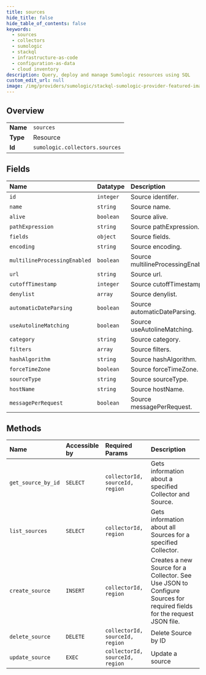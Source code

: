```yaml
---
title: sources
hide_title: false
hide_table_of_contents: false
keywords:
  - sources
  - collectors
  - sumologic    
  - stackql
  - infrastructure-as-code
  - configuration-as-data
  - cloud inventory
description: Query, deploy and manage Sumologic resources using SQL
custom_edit_url: null
image: /img/providers/sumologic/stackql-sumologic-provider-featured-image.png
---
```

  
    

## Overview
<table><tbody>
<tr><td><b>Name</b></td><td><code>sources</code></td></tr>
<tr><td><b>Type</b></td><td>Resource</td></tr>
<tr><td><b>Id</b></td><td><code>sumologic.collectors.sources</code></td></tr>
</tbody></table>

## Fields
| Name | Datatype | Description |
|:-----|:---------|:------------|
| `id` | `integer` | Source identifer. |
| `name` | `string` | Source name. |
| `alive` | `boolean` | Source alive. |
| `pathExpression` | `string` | Source pathExpression. |
| `fields` | `object` | Source fields. |
| `encoding` | `string` | Source encoding. |
| `multilineProcessingEnabled` | `boolean` | Source multilineProcessingEnabled. |
| `url` | `string` | Source url. |
| `cutoffTimestamp` | `integer` | Source cutoffTimestamp. |
| `denylist` | `array` | Source denylist. |
| `automaticDateParsing` | `boolean` | Source automaticDateParsing. |
| `useAutolineMatching` | `boolean` | Source useAutolineMatching. |
| `category` | `string` | Source category. |
| `filters` | `array` | Source filters. |
| `hashAlgorithm` | `string` | Source hashAlgorithm. |
| `forceTimeZone` | `boolean` | Source forceTimeZone. |
| `sourceType` | `string` | Source sourceType. |
| `hostName` | `string` | Source hostName. |
| `messagePerRequest` | `boolean` | Source messagePerRequest. |
## Methods
| Name | Accessible by | Required Params | Description |
|:-----|:--------------|:----------------|:------------|
| `get_source_by_id` | `SELECT` | `collectorId, sourceId, region` | Gets information about a specified Collector and Source. |
| `list_sources` | `SELECT` | `collectorId, region` | Gets information about all Sources for a specified Collector. |
| `create_source` | `INSERT` | `collectorId, region` | Creates a new Source for a Collector. See Use JSON to Configure Sources for required fields for the request JSON file. |
| `delete_source` | `DELETE` | `collectorId, sourceId, region` | Delete Source by ID |
| `update_source` | `EXEC` | `collectorId, sourceId, region` | Update a source |
